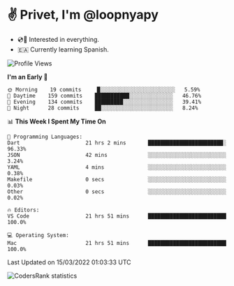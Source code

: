 # ✌️ Privet, I'm @loopnyapy

- 💿📀 Interested in everything.
- 🇪🇦 Currently learning Spanish.

<!--START_SECTION:waka-->
![Profile Views](http://img.shields.io/badge/Profile%20Views-13-blue)

**I'm an Early 🐤** 

```text
🌞 Morning    19 commits     █░░░░░░░░░░░░░░░░░░░░░░░░   5.59% 
🌆 Daytime    159 commits    ███████████░░░░░░░░░░░░░░   46.76% 
🌃 Evening    134 commits    █████████░░░░░░░░░░░░░░░░   39.41% 
🌙 Night      28 commits     ██░░░░░░░░░░░░░░░░░░░░░░░   8.24%

```


📊 **This Week I Spent My Time On** 

```text
💬 Programming Languages: 
Dart                     21 hrs 2 mins       ████████████████████████░   96.33% 
JSON                     42 mins             ░░░░░░░░░░░░░░░░░░░░░░░░░   3.24% 
YAML                     4 mins              ░░░░░░░░░░░░░░░░░░░░░░░░░   0.38% 
Makefile                 0 secs              ░░░░░░░░░░░░░░░░░░░░░░░░░   0.03% 
Other                    0 secs              ░░░░░░░░░░░░░░░░░░░░░░░░░   0.02%

🔥 Editors: 
VS Code                  21 hrs 51 mins      █████████████████████████   100.0%

💻 Operating System: 
Mac                      21 hrs 51 mins      █████████████████████████   100.0%

```


 Last Updated on 15/03/2022 01:03:33 UTC
<!--END_SECTION:waka-->

![CodersRank statistics](https://cr-ss-service.azurewebsites.net/api/ScreenShot?widget=summary&username=loopnyapy)
